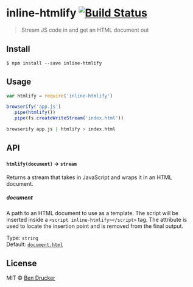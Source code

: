 # inline-htmlify [![Build Status](https://travis-ci.org/bendrucker/inline-htmlify.svg?branch=master)](https://travis-ci.org/bendrucker/inline-htmlify)

> Stream JS code in and get an HTML document out


## Install

```
$ npm install --save inline-htmlify
```


## Usage

```js
var htmlify = require('inline-htmlify')

browserify('app.js')
  .pipe(htmlify())
  .pipe(fs.createWriteStream('index.html'))
```

```sh
browserify app.js | htmlify > index.html
```

## API

#### `htmlify(document)` -> `stream`

Returns a stream that takes in JavaScript and wraps it in an HTML document.

##### document

A path to an HTML document to use as a template. The script will be inserted inside a `<script inline-htmlify></script>` tag. The attribute is used to locate the insertion point and is removed from the final output.

Type: `string`  
Default: [`document.html`](document.html)


## License

MIT © [Ben Drucker](http://bendrucker.me)
